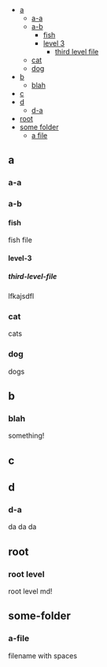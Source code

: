 * [a](#a)
  * [a-a](#a-a)
  * [a-b](#a-b)
    * [fish](#fish)
    * [level 3](#level-3)
      * [third level file](#third-level-file)
  * [cat](#cat)
  * [dog](#dog)
* [b](#b)
  * [blah](#blah)
* [c](#c)
* [d](#d)
  * [d-a](#d-a)
* [root](#root)
* [some folder](#some-folder)
  * [a file](#a-file)

## a
### a-a
### a-b
#### fish
fish file

#### level-3
##### third-level-file
lfkajsdfl

### cat
cats

### dog
dogs

## b
### blah
something!

## c
## d
### d-a
da da da

## root
### root level

root level md!

## some-folder
### a-file
filename with spaces

